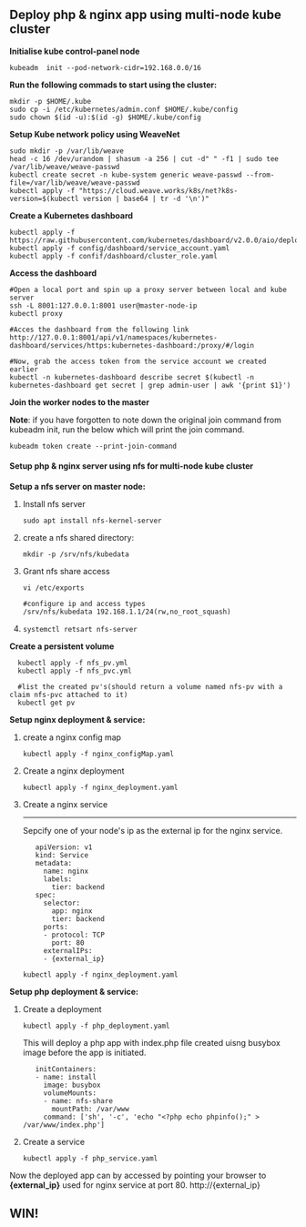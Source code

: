 ## Deploy php & nginx app using multi-node kube cluster


**Initialise kube control-panel node**
  
    kubeadm  init --pod-network-cidr=192.168.0.0/16

**Run the following commads to start using the cluster:**

    mkdir -p $HOME/.kube
    sudo cp -i /etc/kubernetes/admin.conf $HOME/.kube/config
    sudo chown $(id -u):$(id -g) $HOME/.kube/config

**Setup Kube network policy using WeaveNet**

    sudo mkdir -p /var/lib/weave
    head -c 16 /dev/urandom | shasum -a 256 | cut -d" " -f1 | sudo tee /var/lib/weave/weave-passwd
    kubectl create secret -n kube-system generic weave-passwd --from-file=/var/lib/weave/weave-passwd
    kubectl apply -f "https://cloud.weave.works/k8s/net?k8s-version=$(kubectl version | base64 | tr -d '\n')"

**Create a Kubernetes dashboard**

    kubectl apply -f https://raw.githubusercontent.com/kubernetes/dashboard/v2.0.0/aio/deploy/recommended.yaml
    kubectl apply -f config/dashboard/service_account.yaml
    kubectl apply -f confif/dashboard/cluster_role.yaml 
  
**Access the dashboard**

    #Open a local port and spin up a proxy server between local and kube server
    ssh -L 8001:127.0.0.1:8001 user@master-node-ip
    kubectl proxy

    #Acces the dashboard from the following link
    http://127.0.0.1:8001/api/v1/namespaces/kubernetes-dashboard/services/https:kubernetes-dashboard:/proxy/#/login

    #Now, grab the access token from the service account we created earlier
    kubectl -n kubernetes-dashboard describe secret $(kubectl -n kubernetes-dashboard get secret | grep admin-user | awk '{print $1}')


**Join the worker nodes to the master**

**Note**: if you have forgotten to note down the original join command from kubeadm init, run the below which will print the join command.


    kubeadm token create --print-join-command



#### **Setup php & nginx server using nfs for multi-node kube cluster**

  **Setup a nfs server on master node:**
 
  1) Install nfs server
        
        ```sudo apt install nfs-kernel-server ```
  2) create a nfs shared directory: 
  
        ```mkdir -p /srv/nfs/kubedata```
  3) Grant nfs share access
        ```
        vi /etc/exports
        
        #configure ip and access types
        /srv/nfs/kubedata 192.168.1.1/24(rw,no_root_squash)
        ```
  4) ```systemctl retsart nfs-server```
    
    
  **Create a persistent volume**
  
     
      kubectl apply -f nfs_pv.yml  
      kubectl apply -f nfs_pvc.yml
      
      #list the created pv's(should return a volume named nfs-pv with a claim nfs-pvc attached to it)
      kubectl get pv 
      
  
  
  **Setup nginx deployment & service:**
  
  1) create a nginx config map
  
     ```kubectl apply -f nginx_configMap.yaml ```
  2) Create a nginx deployment
  
      ```kubectl apply -f nginx_deployment.yaml ```
  3) Create a nginx service
  
        -----
      
        Sepcify one of your node's ip as the external ip for the nginx service.

            apiVersion: v1
            kind: Service
            metadata:
              name: nginx
              labels:
                tier: backend
            spec:
              selector:
                app: nginx
                tier: backend
              ports:
              - protocol: TCP
                port: 80
              externalIPs:
              - {external_ip}
              
      ```kubectl apply -f nginx_deployment.yaml ```

  
       
       

 **Setup php deployment & service:**
  
  1) Create a deployment
  
      ```kubectl apply -f php_deployment.yaml```
          
        This will deploy a php app with index.php file created uisng busybox image before the app is initiated.
  
            initContainers:
            - name: install
              image: busybox
              volumeMounts:
              - name: nfs-share
                mountPath: /var/www
              command: ['sh', '-c', 'echo "<?php echo phpinfo();" > /var/www/index.php']
      
  2) Create a service
  
      ```kubectl apply -f php_service.yaml```
               
  
  
Now the deployed app can by accessed by pointing your browser to **{external_ip}** used for nginx service at port 80.
http://{external_ip}


## WIN!
  
        
  
